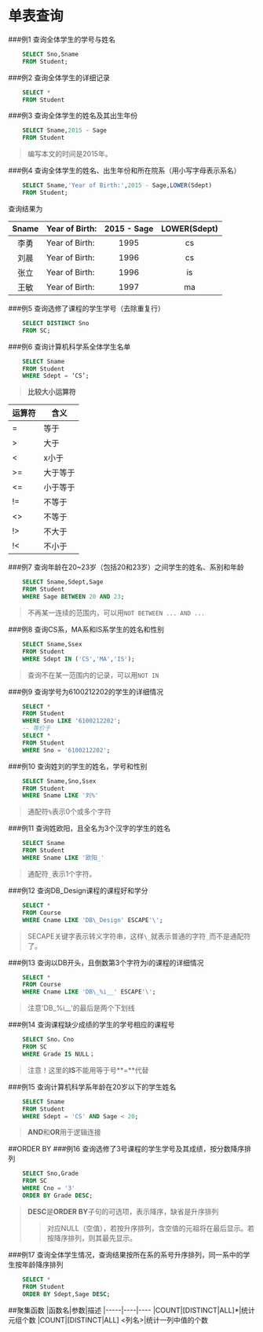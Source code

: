 单表查询
======
###例1 查询全体学生的学号与姓名
```sql
	SELECT Sno,Sname
	FROM Student;
```
###例2 查询全体学生的详细记录
```sql
	SELECT *
	FROM Student
```
###例3 查询全体学生的姓名及其出生年份
```sql
	SELECT Sname,2015 - Sage
	FROM Student
```
>编写本文的时间是2015年。

###例4 查询全体学生的姓名、出生年份和所在院系（用小写字母表示系名）
```sql
	SELECT Sname,'Year of Birth:',2015 - Sage,LOWER(Sdept)
	FROM Student;
```
查询结果为

| Sname  | Year of Birth: | 2015 - Sage | LOWER(Sdept) |
|:------:|----------------|:-----------:|:------------:|
| 李勇   | Year of Birth: |        1995 | cs           |
| 刘晨   | Year of Birth: |        1996 | cs           |
| 张立   | Year of Birth: |        1996 | is           |
| 王敏   | Year of Birth: |        1997 | ma           |
###例5 查询选修了课程的学生学号（去除重复行）
```sql
	SELECT DISTINCT Sno
	FROM SC;
```
###例6 查询计算机科学系全体学生名单
```sql
	SELECT Sname
	FROM Student
	WHERE Sdept = ‘CS’;
```
>**比较大小运算符**

|运算符|含义|
|-----|----
|=|等于
|>|大于
|<|x小于
|>=|大于等于
|<=|小于等于
|!=|不等于
|<>|不等于
|!>|不大于
|!<|不小于

###例7 查询年龄在20~23岁（包括20和23岁）之间学生的姓名、系别和年龄
```sql
	SELECT Sname,Sdept,Sage
	FROM Student
	WHERE Sage BETWEEN 20 AND 23;
```
>不再某一连续的范围内，可以用`NOT BETWEEN ... AND ...`

###例8 查询CS系，MA系和IS系学生的姓名和性别
```sql
	SELECT Sname,Ssex
	FROM Student
	WHERE Sdept IN ('CS','MA','IS');
```
>查询不在某一范围内的记录，可以用`NOT IN`

###例9 查询学号为6100212202的学生的详细情况
```sql
	SELECT *
	FROM Student
	WHERE Sno LIKE '6100212202';
	-- 等价于
	SELECT *
	FROM Student
	WHERE Sno = '6100212202';
```
###例10 查询姓刘的学生的姓名，学号和性别
```sql
	SELECT Sname,Sno,Ssex
	FROM Student
	WHERE Sname LIKE '刘%'
```
>通配符`%`表示0个或多个字符

###例11 查询姓欧阳，且全名为3个汉字的学生的姓名
```sql
	SELECT Sname
	FROM Student
	WHERE Sname LIKE '欧阳_'
```
>通配符`_`表示1个字符。

###例12 查询DB_Design课程的课程好和学分
```sql
	SELECT *
	FROM Course
	WHERE Cname LIKE 'DB\_Design' ESCAPE'\';
```
>SECAPE关键字表示转义字符串，这样`\_`就表示普通的字符`_`而不是通配符了。

###例13 查询以DB开头，且倒数第3个字符为i的课程的详细情况
```sql
	SELECT *
	FROM Course
	WHERE Cname LIKE 'DB\_%i__' ESCAPE'\';
```
>注意'DB\_%i__'的最后是两个下划线

###例14 查询课程缺少成绩的学生的学号相应的课程号
```sql
	SELECT Sno，Cno
	FROM SC
	WHERE Grade IS NULL；
```
>注意！这里的**IS**不能用等于号**=**代替

###例15 查询计算机科学系年龄在20岁以下的学生姓名
```sql
	SELECT Sname
	FROM Student
	WHERE Sdept = 'CS' AND Sage < 20;
```
>**AND**和**OR**用于逻辑连接

##ORDER BY
###例16 查询选修了3号课程的学生学号及其成绩，按分数降序排列
```sql
	SELECT Sno,Grade
	FROM SC
	WHERE Cno = '3'
	ORDER BY Grade DESC;
```
>**DESC**是**ORDER BY**子句的可选项，表示降序，缺省是升序排列
>>对应NULL（空值），若按升序排列，含空值的元祖将在最后显示。若按降序排列，则其最先显示。

###例17 查询全体学生情况，查询结果按所在系的系号升序排列，同一系中的学生按年龄降序排列
```sql
	SELECT *
	FROM Student
	ORDER BY Sdept,Sage DESC;
```
##聚集函数
|函数名|参数|描述
|-----|----|----
|COUNT|[DISTINCT|ALL]*|统计元组个数
|COUNT|[DISTINCT|ALL] <列名>|统计一列中值的个数
